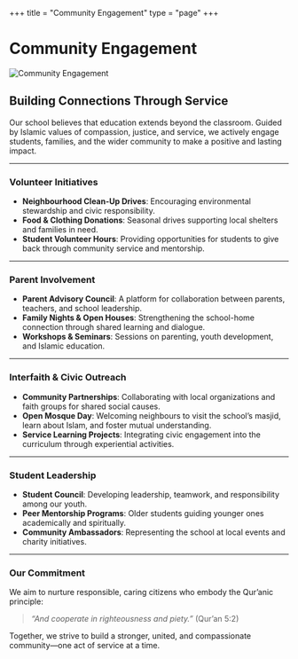 +++
title = "Community Engagement"
type = "page"
+++

# Community Engagement

![Community Engagement](https://placehold.co/1200x500?text=Community+Engagement+Image)

## Building Connections Through Service
Our school believes that education extends beyond the classroom. Guided by Islamic values of compassion, justice, and service, we actively engage students, families, and the wider community to make a positive and lasting impact.

---

### **Volunteer Initiatives**
- **Neighbourhood Clean-Up Drives**: Encouraging environmental stewardship and civic responsibility.  
- **Food & Clothing Donations**: Seasonal drives supporting local shelters and families in need.  
- **Student Volunteer Hours**: Providing opportunities for students to give back through community service and mentorship.  

---

### **Parent Involvement**
- **Parent Advisory Council**: A platform for collaboration between parents, teachers, and school leadership.  
- **Family Nights & Open Houses**: Strengthening the school-home connection through shared learning and dialogue.  
- **Workshops & Seminars**: Sessions on parenting, youth development, and Islamic education.  

---

### **Interfaith & Civic Outreach**
- **Community Partnerships**: Collaborating with local organizations and faith groups for shared social causes.  
- **Open Mosque Day**: Welcoming neighbours to visit the school’s masjid, learn about Islam, and foster mutual understanding.  
- **Service Learning Projects**: Integrating civic engagement into the curriculum through experiential activities.  

---

### **Student Leadership**
- **Student Council**: Developing leadership, teamwork, and responsibility among our youth.  
- **Peer Mentorship Programs**: Older students guiding younger ones academically and spiritually.  
- **Community Ambassadors**: Representing the school at local events and charity initiatives.  

---

### **Our Commitment**
We aim to nurture responsible, caring citizens who embody the Qur’anic principle:  
> *“And cooperate in righteousness and piety.”* (Qur’an 5:2)

Together, we strive to build a stronger, united, and compassionate community—one act of service at a time.
